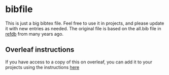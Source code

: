 # bibfile

This is just a big bibtex file. Feel free to use it in projects, and please update it with new entries as needed.
The original file is based on the all.bib file in [refdb](https://github.com/percyliang/refdb) from many years ago.

## Overleaf instructions
If you have access to a copy of this on overleaf, you can add it to your projects using the instructions [here](https://www.overleaf.com/learn/how-to/Can_I_share_files_(e.g._.bib_and_some_graphics)_across_my_projects%3F)
